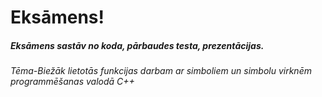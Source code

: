 # Eksāmens!
##### Eksāmens sastāv no koda, pārbaudes testa, prezentācijas.
###### Tēma-Biežāk lietotās funkcijas darbam ar simboliem un simbolu virknēm programmēšanas valodā C++

